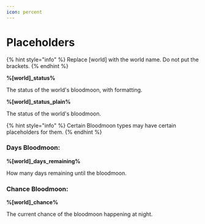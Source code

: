 ```yaml
---
icon: percent
---
```


# Placeholders

{% hint style="info" %}
Replace \[world] with the world name. Do not put the brackets.
{% endhint %}

**%\[world]\_status%**

The status of the world's bloodmoon, with formatting.

**%\[world]\_status\_plain%**

The status of the world's bloodmoon.

{% hint style="info" %}
Certain Bloodmoon types may have certain placeholders for them.
{% endhint %}

### Days Bloodmoon:

**%\[world]\_days\_remaining%**

How many days remaining until the bloodmoon.

### Chance Bloodmoon:

**%\[world]\_chance%**

The current chance of the bloodmoon happening at night.
